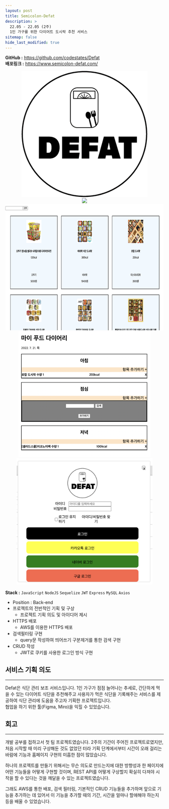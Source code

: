 ```yaml
---
layout: post
title: Semicolon-Defat
description: >
  22.05 - 22.05 (2주)  
  1인 가구를 위한 다이어트 도시락 추천 서비스
sitemap: false
hide_last_modified: true
---
```


**GitHub :** <https://github.com/codestates/Defat>  
**배포링크 :** <https://www.semicolon-defat.com/>

<div class="slider" align="center">
    <div><img src= "/assets/img/defat/defat1.png" style="width: auto; height: 400px;"></div>
    <div><img src= "/assets/img/defat/defat2.png" style="width: auto; height: 400px;"></div>
    <div><img src= "/assets/img/defat/defat3.png" style="width: auto; height: 400px;"></div>
    <div><img src= "/assets/img/defat/defat4.png" style="width: auto; height: 400px;"></div>
    <div><img src= "/assets/img/defat/defat6.png" style="width: auto; height: 400px;"></div>
</div>

<script>
    $(document).ready(function(){
      $('.slider').slick({
        autoplay: true,
        autoplaySpeed: 2500,
        fade: true,
        dots: true
      });
    });
  </script>

**Stack :** `JavaScript` `NodeJS` `Sequelize` `JWT` `Express` `MySQL` `Axios`

- Position : Back-end
- 프로젝트의 전반적인 기획 및 구상
  - 프로젝트 기획 의도 및 아이디어 제시
- HTTPS 배포
  - AWS를 이용한 HTTPS 배포
- 검색필터링 구현
  - query문 작성하여 띄어쓰기 구분제거를 통한 검색 구현
- CRUD 작성
  - JWT로 쿠키를 사용한 로그인 방식 구현

## 서비스 기획 의도

---

Defat은 식단 관리 보조 서비스입니다. 1인 가구가 점점 늘어나는 추세로, 간단하게 먹을 수 있는 다이어트 식단을 추천해주고 사용자가 먹은 식단을 기록해주는 서비스를 제공하여 식단 관리에 도움을 주고자 기획한 프로젝트입니다.  
협업을 하기 위한 툴(Figma, Miro)을 익힐 수 있었습니다.

## 회고

---

개발 공부를 접하고서 첫 팀 프로젝트였습니다. 2주의 기간이 주어진 프로젝트로였지만, 처음 시작할 때 미리 구상해둔 것도 없었던 터라 기획 단계에서부터 시간이 오래 걸리는 바람에 기능과 홈페이지 구현의 미흡한 점이 많았습니다.

하나의 프로젝트를 만들기 위해서는 무슨 의도로 만드는지에 대한 방향성과 한 페이지에 어떤 기능들을 어떻게 구현할 것이며, REST API를 어떻게 구상할지 확실히 다져야 시작을 할 수 있다는 것을 깨달을 수 있는 프로젝트였습니다.

그래도 AWS를 통한 배포, 검색 필터링, 기본적인 CRUD 기능들을 추가하며 앞으로 기능을 추가하는 데 있어서 이 기능을 추가할 때의 기간, 시간을 얼마나 할애해야 하는지 등을 배울 수 있었습니다.

